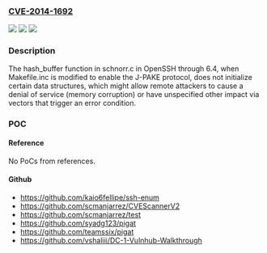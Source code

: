 ### [CVE-2014-1692](https://cve.mitre.org/cgi-bin/cvename.cgi?name=CVE-2014-1692)
![](https://img.shields.io/static/v1?label=Product&message=n%2Fa&color=blue)
![](https://img.shields.io/static/v1?label=Version&message=%3D%20n%2Fa%20&color=brighgreen)
![](https://img.shields.io/static/v1?label=Vulnerability&message=n%2Fa&color=brighgreen)

### Description

The hash_buffer function in schnorr.c in OpenSSH through 6.4, when Makefile.inc is modified to enable the J-PAKE protocol, does not initialize certain data structures, which might allow remote attackers to cause a denial of service (memory corruption) or have unspecified other impact via vectors that trigger an error condition.

### POC

#### Reference
No PoCs from references.

#### Github
- https://github.com/kaio6fellipe/ssh-enum
- https://github.com/scmanjarrez/CVEScannerV2
- https://github.com/scmanjarrez/test
- https://github.com/syadg123/pigat
- https://github.com/teamssix/pigat
- https://github.com/vshaliii/DC-1-Vulnhub-Walkthrough

